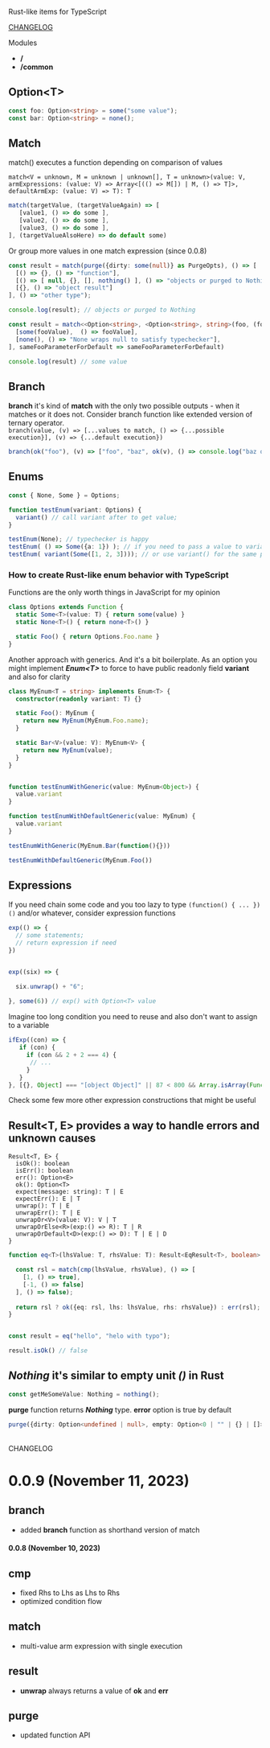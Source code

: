 Rust-like items for TypeScript

[CHANGELOG](#changelog)

Modules
- **/**
- **/common**

## Option\<T>

```ts
const foo: Option<string> = some("some value");
const bar: Option<string> = none();
```
## Match
match() executes a function depending on comparison of values

```match<V = unknown, M = unknown | unknown[], T = unknown>(value: V, armExpressions: (value: V) => Array<[(() => M[]) | M, () => T]>, defaultArmExp: (value: V) => T): T```

```ts
match(targetValue, (targetValueAgain) => [
   [value1, () => do some ],
   [value2, () => do some ],
   [value3, () => do some ],
], (targetValueAlsoHere) => do default some)
```
Or group more values in one match expression (since 0.0.8)
```ts
const result = match(purge({dirty: some(null)} as PurgeOpts), () => [
  [() => {}, () => "function"],
  [() => [ null, {}, [], nothing() ], () => "objects or purged to Nothing"],
  [{}, () => "object result"]
], () => "other type");

console.log(result); // objects or purged to Nothing
```

```ts
const result = match<<Option<string>, <Option<string>, string>(foo, (fooValue) => [
  [some(fooValue),  () => fooValue],
  [none(), () => "None wraps null to satisfy typechecker"],
], sameFooParameterForDefault => sameFooParameterForDefault)

console.log(result) // some value

```
## Branch
**branch** it's kind of **match** with the only two possible outputs - when it matches or it does not.
Consider branch function like extended version of ternary operator.<br>
```branch(value, (v) => [...values to match, () => {...possible execution}], (v) => {...default execution})```

```ts
branch(ok("foo"), (v) => ["foo", "baz", ok(v), () => console.log("baz or " + v)], (e) => err(e).expect("bar!!!"));
```
## Enums

```ts
const { None, Some } = Options;

function testEnum(variant: Options) {
  variant() // call variant after to get value;
}

testEnum(None); // typechecker is happy
testEnum( () => Some({a: 1}) ); // if you need to pass a value to variant then wrap it in another function
testEnum( variant(Some([1, 2, 3]))); // or use variant() for the same purpose
```

### How to create Rust-like enum behavior with TypeScript
Functions are the only worth things in JavaScript for my opinion

```ts
class Options extends Function {
  static Some<T>(value: T) { return some(value) }
  static None<T>() { return none<T>() }

  static Foo() { return Options.Foo.name }
}
```

Another approach with generics. And it's a bit boilerplate.
As an option you might implement ***Enum\<T>*** to force to have public readonly field **variant** and also for clarity
```ts
class MyEnum<T = string> implements Enum<T> {
  constructor(readonly variant: T) {}

  static Foo(): MyEnum {
    return new MyEnum(MyEnum.Foo.name);
  }

  static Bar<V>(value: V): MyEnum<V> {
    return new MyEnum(value);
  }
}


function testEnumWithGeneric(value: MyEnum<Object>) {
  value.variant
}

function testEnumWithDefaultGeneric(value: MyEnum) {
  value.variant
}

testEnumWithGeneric(MyEnum.Bar(function(){}))

testEnumWithDefaultGeneric(MyEnum.Foo())
```

## Expressions

If you need chain some code and you too lazy to type ```(function() { ... })()``` and/or whatever, consider expression functions

```ts
exp(() => {
  // some statements;
  // return expression if need
})


exp((six) => {

  six.unwrap() + "6";
 
}, some(6)) // exp() with Option<T> value
```

Imagine too long condition you need to reuse and also don't want to assign to a variable

```ts
ifExp((con) => {
   if (con) {
     if (con && 2 + 2 === 4) {
      // ...
     }
   }
}, [{}, Object] === "[object Object]" || 87 < 800 && Array.isArray(Function()) || !amIhungry

```
Check some few more other expression constructions that might be useful


## Result<T, E> provides a way to handle errors and unknown causes

```
Result<T, E> {
  isOk(): boolean
  isErr(): boolean
  err(): Option<E>
  ok(): Option<T>
  expect(message: string): T | E
  expectErr(): E | T
  unwrap(): T | E
  unwrapErr(): T | E
  unwrapOr<V>(value: V): V | T
  unwrapOrElse<R>(exp:() => R): T | R
  unwrapOrDefault<D>(exp:() => D): T | E | D
}
```
  
```ts
function eq<T>(lhsValue: T, rhsValue: T): Result<EqResult<T>, boolean> {

  const rsl = match(cmp(lhsValue, rhsValue), () => [
    [1, () => true],
    [-1, () => false]
  ], () => false);
  
  return rsl ? ok({eq: rsl, lhs: lhsValue, rhs: rhsValue}) : err(rsl);
}


const result = eq("hello", "helo with typo");

result.isOk() // false
```

## ***Nothing*** it's similar to empty unit ***()*** in Rust

```ts
const getMeSomeValue: Nothing = nothing();
```
**purge** function returns ***Nothing*** type. **error** option is true by default
```ts 
purge({dirty: Option<undefined | null>, empty: Option<0 | "" | {} | []>, error: boolean}: PurgeOpts): Nothing
```
<br>
<a id="changelog">CHANGELOG</a>

# 0.0.9 (November 11, 2023)

## branch
 - added **branch** function as shorthand version of match

#### 0.0.8 (November 10, 2023)

## cmp
 - fixed Rhs to Lhs as Lhs to Rhs
 - optimized condition flow

## match
 - multi-value arm expression with single execution

## result
 - **unwrap** always returns a value of **ok** and **err**

## purge
 - updated function API
